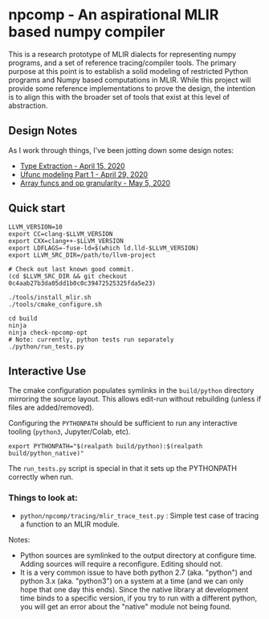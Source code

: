 # npcomp - An aspirational MLIR based numpy compiler

This is a research prototype of MLIR dialects for representing
numpy programs, and a set of reference tracing/compiler tools.
The primary purpose at this point is to establish a solid modeling
of restricted Python programs and Numpy based computations in MLIR.
While this project will provide some reference implementations to prove
the design, the intention is to align this with the broader set of
tools that exist at this level of abstraction.

## Design Notes

As I work through things, I've been jotting down some design notes:

* [Type Extraction - April 15, 2020](https://gist.github.com/stellaraccident/ec1ab0f633cfca0a05866fd77705b4e4)
* [Ufunc modeling Part 1 - April 29, 2020](https://gist.github.com/stellaraccident/4fcd2a24a66b6588f92b22b2b8ab974f)
* [Array funcs and op granularity - May 5, 2020](https://gist.github.com/stellaraccident/2c11652cfdee1457921bc7c98807b462)

## Quick start

```
LLVM_VERSION=10
export CC=clang-$LLVM_VERSION
export CXX=clang++-$LLVM_VERSION
export LDFLAGS=-fuse-ld=$(which ld.lld-$LLVM_VERSION)
export LLVM_SRC_DIR=/path/to/llvm-project

# Check out last known good commit.
(cd $LLVM_SRC_DIR && git checkout 0c4aab27b3da05dd1b0c0c39472525325fda5e23)

./tools/install_mlir.sh
./tools/cmake_configure.sh

cd build
ninja
ninja check-npcomp-opt
# Note: currently, python tests run separately
./python/run_tests.py
```

## Interactive Use

The cmake configuration populates symlinks in the `build/python` directory
mirroring the source layout. This allows edit-run without rebuilding (unless
if files are added/removed).

Configuring the `PYTHONPATH` should be sufficient to run any interactive
tooling (`python3`, Jupyter/Colab, etc).

```shell
export PYTHONPATH="$(realpath build/python):$(realpath build/python_native)"
```

The `run_tests.py` script is special in that it sets up the PYTHONPATH
correctly when run.

### Things to look at:

* `python/npcomp/tracing/mlir_trace_test.py` : Simple test case of tracing a function to an MLIR module.

Notes:

* Python sources are symlinked to the output directory at configure time.
  Adding sources will require a reconfigure. Editing should not.
* It is a very common issue to have both python 2.7 (aka. "python") and python
  3.x (aka. "python3") on a system at a time (and we can only hope that one 
  day this ends). Since the native library at development time binds to a
  specific version, if you try to run with a different python, you will get
  an error about the "native" module not being found.


